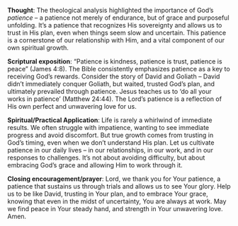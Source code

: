 **Thought**: The theological analysis highlighted the importance of God’s *patience* – a patience not merely of endurance, but of grace and purposeful unfolding. It’s a patience that recognizes His sovereignty and allows us to trust in His plan, even when things seem slow and uncertain. This patience is a cornerstone of our relationship with Him, and a vital component of our own spiritual growth.

**Scriptural exposition**:  “Patience is kindness, patience is trust, patience is peace” (James 4:8).  The Bible consistently emphasizes patience as a key to receiving God’s rewards.  Consider the story of David and Goliath – David didn’t immediately conquer Goliath, but waited, trusted God’s plan, and ultimately prevailed through patience.  Jesus teaches us to ‘do all your works in patience’ (Matthew 24:44).  The Lord’s patience is a reflection of His own perfect and unwavering love for us.

**Spiritual/Practical Application**:  Life is rarely a whirlwind of immediate results.  We often struggle with impatience, wanting to see immediate progress and avoid discomfort.  But true growth comes from trusting in God’s timing, even when we don’t understand His plan.  Let us cultivate patience in our daily lives – in our relationships, in our work, and in our responses to challenges.  It’s not about avoiding difficulty, but about embracing God’s grace and allowing Him to work through it.

**Closing encouragement/prayer**:  Lord, we thank you for Your patience, a patience that sustains us through trials and allows us to see Your glory.  Help us to be like David, trusting in Your plan, and to embrace Your grace, knowing that even in the midst of uncertainty, You are always at work.  May we find peace in Your steady hand, and strength in Your unwavering love. Amen.

